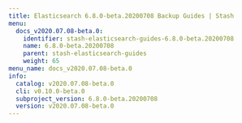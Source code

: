 ```yaml
---
title: Elasticsearch 6.8.0-beta.20200708 Backup Guides | Stash
menu:
  docs_v2020.07.08-beta.0:
    identifier: stash-elasticsearch-guides-6.8.0-beta.20200708
    name: 6.8.0-beta.20200708
    parent: stash-elasticsearch-guides
    weight: 65
menu_name: docs_v2020.07.08-beta.0
info:
  catalog: v2020.07.08-beta.0
  cli: v0.10.0-beta.0
  subproject_version: 6.8.0-beta.20200708
  version: v2020.07.08-beta.0
---
```


